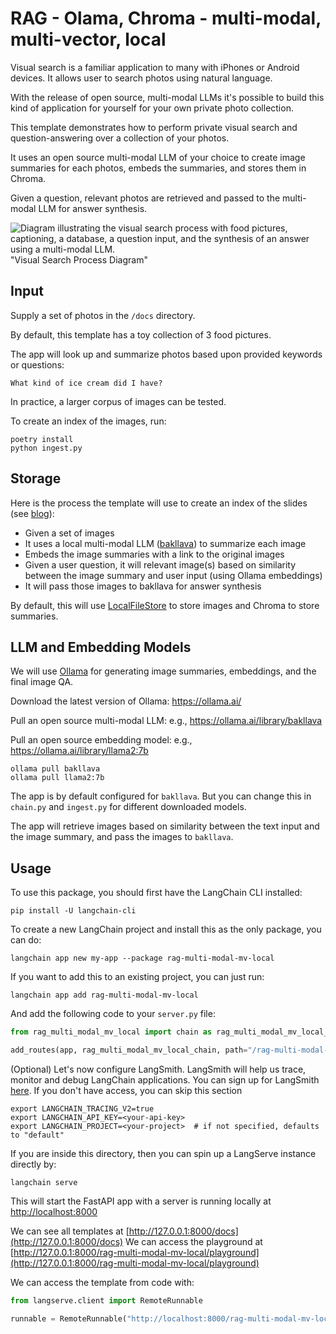 # RAG - Olama, Chroma - multi-modal, multi-vector, local

Visual search is a familiar application to many with iPhones or Android devices. It allows user to search photos using natural language.
  
With the release of open source, multi-modal LLMs it's possible to build this kind of application for yourself for your own private photo collection.

This template demonstrates how to perform private visual search and question-answering over a collection of your photos.

It uses an open source multi-modal LLM of your choice to create image summaries for each photos, embeds the summaries, and stores them in Chroma.
 
Given a question, relevant photos are retrieved and passed to the multi-modal LLM for answer synthesis.

![Diagram illustrating the visual search process with food pictures, captioning, a database, a question input, and the synthesis of an answer using a multi-modal LLM.](https://github.com/langchain-ai/langchain/assets/122662504/cd9b3d82-9b06-4a39-8490-7482466baf43)
"Visual Search Process Diagram"

## Input

Supply a set of photos in the `/docs` directory. 

By default, this template has a toy collection of 3 food pictures.

The app will look up and summarize photos based upon provided keywords or questions:
```
What kind of ice cream did I have?
```

In practice, a larger corpus of images can be tested.

To create an index of the images, run:
```
poetry install
python ingest.py
```

## Storage

Here is the process the template will use to create an index of the slides (see [blog](https://blog.langchain.dev/multi-modal-rag-template/)):

* Given a set of images
* It uses a local multi-modal LLM ([bakllava](https://ollama.ai/library/bakllava)) to summarize each image
* Embeds the image summaries with a link to the original images
* Given a user question, it will relevant image(s) based on similarity between the image summary and user input (using Ollama embeddings)
* It will pass those images to bakllava for answer synthesis

By default, this will use [LocalFileStore](https://python.langchain.com/docs/integrations/stores/file_system) to store images and Chroma to store summaries.

## LLM and Embedding Models

We will use [Ollama](https://python.langchain.com/docs/integrations/chat/ollama#multi-modal) for generating image summaries, embeddings, and the final image QA.

Download the latest version of Ollama: https://ollama.ai/

Pull an open source multi-modal LLM: e.g., https://ollama.ai/library/bakllava

Pull an open source embedding model: e.g., https://ollama.ai/library/llama2:7b

```
ollama pull bakllava
ollama pull llama2:7b
```

The app is by default configured for `bakllava`. But you can change this in `chain.py` and `ingest.py` for different downloaded models.

The app will retrieve images based on similarity between the text input and the image summary, and pass the images to `bakllava`.

## Usage

To use this package, you should first have the LangChain CLI installed:

```shell
pip install -U langchain-cli
```

To create a new LangChain project and install this as the only package, you can do:

```shell
langchain app new my-app --package rag-multi-modal-mv-local
```

If you want to add this to an existing project, you can just run:

```shell
langchain app add rag-multi-modal-mv-local
```

And add the following code to your `server.py` file:
```python
from rag_multi_modal_mv_local import chain as rag_multi_modal_mv_local_chain

add_routes(app, rag_multi_modal_mv_local_chain, path="/rag-multi-modal-mv-local")
```

(Optional) Let's now configure LangSmith. 
LangSmith will help us trace, monitor and debug LangChain applications. 
You can sign up for LangSmith [here](https://smith.langchain.com/). 
If you don't have access, you can skip this section

```shell
export LANGCHAIN_TRACING_V2=true
export LANGCHAIN_API_KEY=<your-api-key>
export LANGCHAIN_PROJECT=<your-project>  # if not specified, defaults to "default"
```

If you are inside this directory, then you can spin up a LangServe instance directly by:

```shell
langchain serve
```

This will start the FastAPI app with a server is running locally at 
[http://localhost:8000](http://localhost:8000)

We can see all templates at [http://127.0.0.1:8000/docs](http://127.0.0.1:8000/docs)
We can access the playground at [http://127.0.0.1:8000/rag-multi-modal-mv-local/playground](http://127.0.0.1:8000/rag-multi-modal-mv-local/playground)  

We can access the template from code with:

```python
from langserve.client import RemoteRunnable

runnable = RemoteRunnable("http://localhost:8000/rag-multi-modal-mv-local")
```
